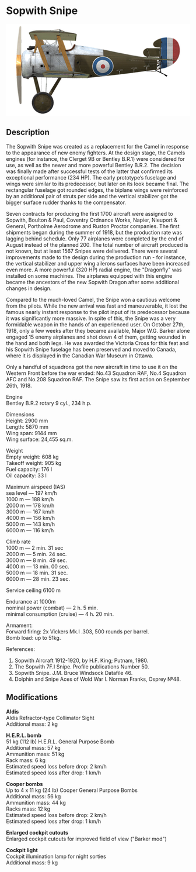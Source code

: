 # Sopwith Snipe

![sopsnipe](../images/planes/sopsnipe.png)

## Description

The Sopwith Snipe was created as a replacement for the Camel in response to the appearance of new enemy fighters. At the design stage, the Camels engines (for instance, the Clerget 9B or Bentley B.R.1) were considered for use, as well as the newer and more powerful Bentley B.R.2. The decision was finally made after successful tests of the latter that confirmed its exceptional performance (234 HP). The early prototype’s fuselage and wings were similar to its predecessor, but later on its look became final. The rectangular fuselage got rounded edges, the biplane wings were reinforced by an additional pair of struts per side and the vertical stabilizer got the bigger surface rudder thanks to the compensator.  
  
Seven contracts for producing the first 1700 aircraft were assigned to Sopwith, Boulton & Paul, Coventry Ordnance Works, Napier, Nieuport & General, Portholme Aerodrome and Ruston Proctor companies. The first shipments began during the summer of 1918, but the production rate was lagging behind schedule. Only 77 airplanes were completed by the end of August instead of the planned 200. The total number of aircraft produced is not known, but at least 1567 Snipes were delivered. There were several improvements made to the design during the production run - for instance, the vertical stabilizer and upper wing ailerons surfaces have been increased even more. A more powerful (320 HP) radial engine, the "Dragonfly" was installed on some machines. The airplanes equipped with this engine became the ancestors of the new Sopwith Dragon after some additional changes in design.  
  
Compared to the much-loved Camel, the Snipe won a cautious welcome from the pilots. While the new arrival was fast and maneuverable, it lost the famous nearly instant response to the pilot input of its predecessor because it was significantly more massive. In spite of this, the Snipe was a very formidable weapon in the hands of an experienced user. On October 27th, 1918, only a few weeks after they became available, Major W.G. Barker alone engaged 15 enemy airplanes and shot down 4 of them, getting wounded in the hand and both legs. He was awarded the Victoria Cross for this feat and his Sopwith Snipe fuselage has been preserved and moved to Canada, where it is displayed in the Canadian War Museum in Ottawa.  
  
Only a handful of squadrons got the new aircraft in time to use it on the Western Front before the war ended: No.43 Squadron RAF, No.4 Squadron AFC and No.208 Squadron RAF. The Snipe saw its first action on September 26th, 1918.  
  
  
Engine  
Bentley B.R.2 rotary 9 cyl., 234 h.p.  
  
Dimensions  
Height: 2900 mm  
Length: 5870 mm  
Wing span: 9144 mm  
Wing surface: 24,455 sq.m.  
  
Weight  
Empty weight: 608 kg  
Takeoff weight: 905 kg  
Fuel capacity: 176 l  
Oil capacity: 33 l  
  
Maximum airspeed (IAS)  
sea level — 197 km/h  
1000 m — 188 km/h  
2000 m — 178 km/h  
3000 m — 167 km/h  
4000 m — 156 km/h  
5000 m — 143 km/h  
6000 m — 116 km/h  
  
Climb rate  
1000 m — 2 min. 31 sec  
2000 m — 5 min. 24 sec.  
3000 m — 8 min. 49 sec.  
4000 m — 13 min. 00 sec.  
5000 m — 18 min. 31 sec.  
6000 m — 28 min. 23 sec.  
  
Service ceiling 6100 m  
  
Endurance at 1000m  
nominal power (combat) — 2 h. 5 min.  
minimal consumption (cruise) — 4 h. 20 min.  
  
Armament:  
Forward firing: 2х Vickers Mk.I .303, 500 rounds per barrel.  
Bomb load: up to 51kg.  
  
References:  
1) Sopwith Aircraft 1912-1920, by H.F. King; Putnam, 1980.  
2) The Sopwith 7F.I Snipe. Profile publications Number 50.  
3) Sopwith Snipe. J.M. Bruce Windsock Datafile 46.  
4) Dolphin and Snipe Aces of Wold War I. Norman Franks, Osprey №48.

## Modifications

**Aldis**  
Aldis Refractor-type Collimator Sight  
Additional mass: 2 kg

**H.E.R.L. bomb**  
51 kg (112 lb) H.E.R.L. General Purpose Bomb  
Additional mass: 57 kg  
Ammunition mass: 51 kg  
Rack mass: 6 kg  
Estimated speed loss before drop: 2 km/h  
Estimated speed loss after drop: 1 km/h

**Cooper bombs**  
Up to 4 x 11 kg (24 lb) Cooper General Purpose Bombs  
Additional mass: 56 kg  
Ammunition mass: 44 kg  
Racks mass: 12 kg  
Estimated speed loss before drop: 2 km/h  
Estimated speed loss after drop: 1 km/h

**Enlarged cockpit cutouts**  
Enlarged cockpit cutouts for improved field of view ("Barker mod")

**Cockpit light**  
Cockpit illumination lamp for night sorties  
Additional mass: 9 kg
